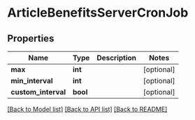 # ArticleBenefitsServerCronJob

## Properties
Name | Type | Description | Notes
------------ | ------------- | ------------- | -------------
**max** | **int** |  | [optional] 
**min_interval** | **int** |  | [optional] 
**custom_interval** | **bool** |  | [optional] 

[[Back to Model list]](../../README.md#documentation-for-models) [[Back to API list]](../../README.md#documentation-for-api-endpoints) [[Back to README]](../../README.md)

